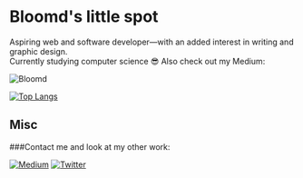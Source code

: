 # Bloomd's little spot

Aspiring web and software developer—with an added interest in writing and graphic design.  
Currently studying computer science :sunglasses:
Also check out my Medium:

![Bloomd](https://github-readme-stats.vercel.app/api?username=bloomdw&count_private=true&theme=nightowl)

[![Top Langs](https://github-readme-stats.vercel.app/api/top-langs/?username=Bloomdw)](https://github.com/bloomdw/github-readme-stats&theme=nightowl)

## Misc 
###Contact me and look at my other work:

[![Medium](https://cdn.iconscout.com/icon/free/png-256/medium-47-433328.png)](https://medium.com/@bloomd)
[![Twitter](https://cdn.iconscout.com/icon/free/png-256/twitter-1653087-1402375.png)](https://twitter.com/Bloomdww)
